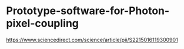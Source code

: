 # Prototype-software-for-Photon-pixel-coupling
https://www.sciencedirect.com/science/article/pii/S2215016119300901
